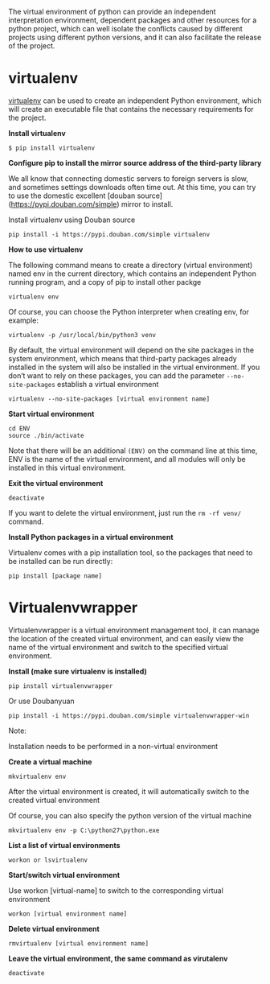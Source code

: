 The virtual environment of python can provide an independent interpretation environment, dependent packages and other resources for a python project, which can well isolate the conflicts caused by different projects using different python versions, and it can also facilitate the release of the project.

# virtualenv #

[virtualenv](http://pypi.python.org/pypi/virtualenv) can be used to create an independent Python environment, which will create an executable file that contains the necessary requirements for the project.

**Install virtualenv**

```
$ pip install virtualenv
```


**Configure pip to install the mirror source address of the third-party library**

We all know that connecting domestic servers to foreign servers is slow, and sometimes settings downloads often time out. At this time, you can try to use the domestic excellent [douban source] (https://pypi.douban.com/simple) mirror to install.

Install virtualenv using Douban source

```
pip install -i https://pypi.douban.com/simple virtualenv
```

**How ​​to use virtualenv**

The following command means to create a directory (virtual environment) named env in the current directory, which contains an independent Python running program, and a copy of pip to install other packge

```
virtualenv env
```


Of course, you can choose the Python interpreter when creating env, for example:

```
virtualenv -p /usr/local/bin/python3 venv
```

By default, the virtual environment will depend on the site packages in the system environment, which means that third-party packages already installed in the system will also be installed in the virtual environment. If you don’t want to rely on these packages, you can add the parameter `--no- site-packages` establish a virtual environment

```
virtualenv --no-site-packages [virtual environment name]
```

**Start virtual environment**

```
cd ENV
source ./bin/activate
```

Note that there will be an additional `(ENV)` on the command line at this time, ENV is the name of the virtual environment, and all modules will only be installed in this virtual environment.

**Exit the virtual environment**

```
deactivate
```

If you want to delete the virtual environment, just run the `rm -rf venv/` command.

**Install Python packages in a virtual environment**

Virtualenv comes with a pip installation tool, so the packages that need to be installed can be run directly:

```
pip install [package name]
```

# Virtualenvwrapper

Virtualenvwrapper is a virtual environment management tool, it can manage the location of the created virtual environment, and can easily view the name of the virtual environment and switch to the specified virtual environment.


**Install (make sure virtualenv is installed)**

```
pip install virtualenvwrapper
```

Or use Doubanyuan

```
pip install -i https://pypi.douban.com/simple virtualenvwrapper-win
```

Note:

Installation needs to be performed in a non-virtual environment

**Create a virtual machine**

```
mkvirtualenv env
```

After the virtual environment is created, it will automatically switch to the created virtual environment

Of course, you can also specify the python version of the virtual machine

```
mkvirtualenv env -p C:\python27\python.exe
```

**List a list of virtual environments**

```
workon or lsvirtualenv
```

**Start/switch virtual environment**

Use workon [virtual-name] to switch to the corresponding virtual environment

```
workon [virtual environment name]
```


**Delete virtual environment**

```
rmvirtualenv [virtual environment name]
```

**Leave the virtual environment, the same command as virutalenv**

```
deactivate
```
